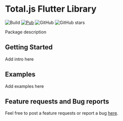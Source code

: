 # Total.js Flutter Library

![Build](https://github.com/marchdev-tk/flutter_package_template/workflows/build/badge.svg)
[![Pub](https://img.shields.io/pub/v/flutter_package_template.svg)](https://pub.dartlang.org/packages/flutter_package_template)
![GitHub](https://img.shields.io/github/license/marchdev-tk/flutter_package_template)
![GitHub stars](https://img.shields.io/github/stars/marchdev-tk/flutter_package_template?style=social)

Package description

## Getting Started

Add intro here

## Examples

Add examples here

## Feature requests and Bug reports

Feel free to post a feature requests or report a bug [here](https://github.com/marchdev-tk/flutter_package_template/issues).
